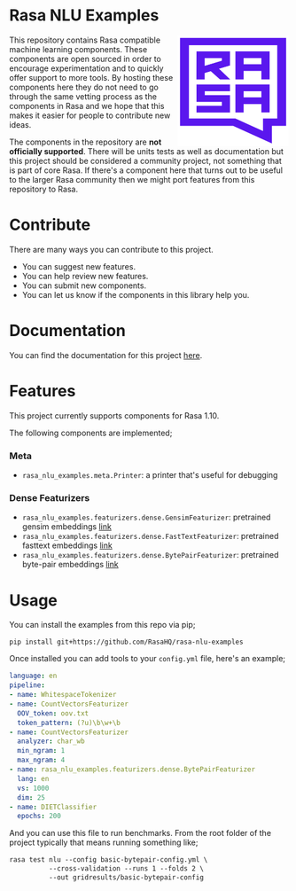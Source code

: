 # Rasa NLU Examples 

<img src="square-logo.svg" width=200 height=200 align="right">

This repository contains Rasa compatible machine learning components. These components 
are open sourced in order to encourage experimentation and to quickly offer support to
more tools. By hosting these components here they do not need to go through the same 
vetting process as the components in Rasa and we hope that this makes it easier for 
people to contribute new ideas. 

The components in the repository are **not officially supported**. There will be units tests
as well as documentation but this project should be considered a community project,
not something that is part of core Rasa. If there's a component here that turns out to be 
useful to the larger Rasa community then we might port features from this repository to Rasa. 

# Contribute 

There are many ways you can contribute to this project. 

- You can suggest new features. 
- You can help review new features. 
- You can submit new components.
- You can let us know if the components in this library help you. 

# Documentation

You can find the documentation for this project [here](https://rasahq.github.io/rasa-nlu-examples/).

# Features

This project currently supports components for Rasa 1.10. 

The following components are implemented;

### Meta

- `rasa_nlu_examples.meta.Printer`: a printer that's useful for debugging

### Dense Featurizers

- `rasa_nlu_examples.featurizers.dense.GensimFeaturizer`: pretrained gensim embeddings [link](https://radimrehurek.com/gensim/)
- `rasa_nlu_examples.featurizers.dense.FastTextFeaturizer`: pretrained fasttext embeddings [link](https://fasttext.cc/)
- `rasa_nlu_examples.featurizers.dense.BytePairFeaturizer`: pretrained byte-pair embeddings [link](https://nlp.h-its.org/bpemb/)

# Usage

You can install the examples from this repo via pip;

```
pip install git+https://github.com/RasaHQ/rasa-nlu-examples
```

Once installed you can add tools to your `config.yml` file, here's an example;

```yaml
language: en
pipeline:
- name: WhitespaceTokenizer
- name: CountVectorsFeaturizer
  OOV_token: oov.txt
  token_pattern: (?u)\b\w+\b
- name: CountVectorsFeaturizer
  analyzer: char_wb
  min_ngram: 1
  max_ngram: 4
- name: rasa_nlu_examples.featurizers.dense.BytePairFeaturizer
  lang: en
  vs: 1000
  dim: 25
- name: DIETClassifier
  epochs: 200
```

And you can use this file to run benchmarks. From the root folder of the project typically
that means running something like;

```
rasa test nlu --config basic-bytepair-config.yml \
          --cross-validation --runs 1 --folds 2 \
          --out gridresults/basic-bytepair-config
```
